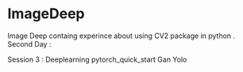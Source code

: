 # ImageDeep  
Image Deep containg experince about using CV2 package in python .</br> 
Second Day :     
     
  
 Session 3 : Deeplearning 
      pytorch_quick_start 
 Gan 
 Yolo  
 
